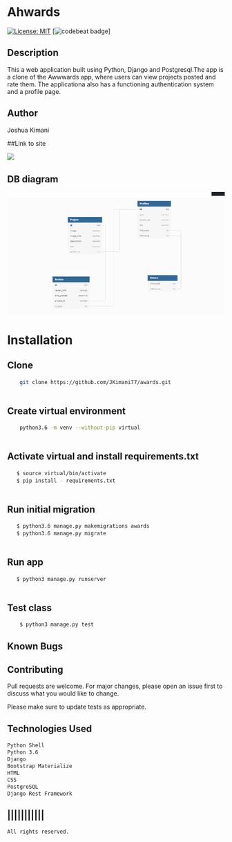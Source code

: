 # Ahwards
[![License: MIT](https://img.shields.io/badge/License-MIT-yellow.svg)](LICENSE)
[![codebeat badge](https://codebeat.co/badges/7283d5cd-8963-4679-844b-a5c915ab09e0)]
## Description
This a web application built using Python, Django and Postgresql.The app is a clone  of the Awwwards app, where users can view projects posted and rate them. The applicationa also has a functioning authentication system and a profile page.


## Author

Joshua Kimani

##Link to site

![](https://ahwards.herokuapp.com/)

## DB diagram
![Ahwards](https://github.com/JKimani77/awards/blob/master/raw/db.png?raw=true)



# Installation

## Clone
    
```bash
    git clone https://github.com/JKimani77/awards.git
    
```
##  Create virtual environment
```bash
    python3.6 -m venv --without-pip virtual
    
```
## Activate virtual and install requirements.txt
```bash
   $ source virtual/bin/activate
   $ pip install - requirements.txt
    
```
## Run initial migration
```bash
   $ python3.6 manage.py makemigrations awards
   $ python3.6 manage.py migrate
    
```


## Run app
```bash
   $ python3 manage.py runserver
    
```

## Test class

```bash
    $ python3 manage.py test
```
## Known Bugs


## Contributing

Pull requests are welcome. For major changes, please open an issue first to discuss what you would like to change.

Please make sure to update tests as appropriate.

## Technologies Used
    Python Shell
    Python 3.6
    Django
    Bootstrap Materialize
    HTML
    CSS
    PostgreSQL
    Django Rest Framework

## |||||||||||

    All rights reserved. 

